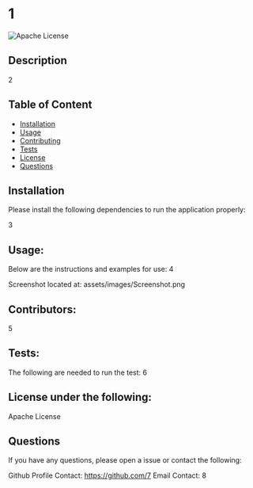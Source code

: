 
# 1
![Apache License](https://img.shields.io/badge/License-Apachi-brightgreen)
## Description
2

## Table of Content
- [Installation](#Installation)
- [Usage](#Usage)
- [Contributing](#Contributing)
- [Tests](#Tests)
- [License](#License)
- [Questions](#Questions)

## Installation
Please install the following dependencies to run the application properly:

3

## Usage:
Below are the instructions and examples for use: 
4

Screenshot located at:
assets/images/Screenshot.png

## Contributors:
5

## Tests:
The following are needed to run the test:
6

## License under the following:
 Apache License

## Questions
If you have any questions, please open a issue or contact the following:

Github Profile Contact: https://github.com/7
Email Contact: 8
